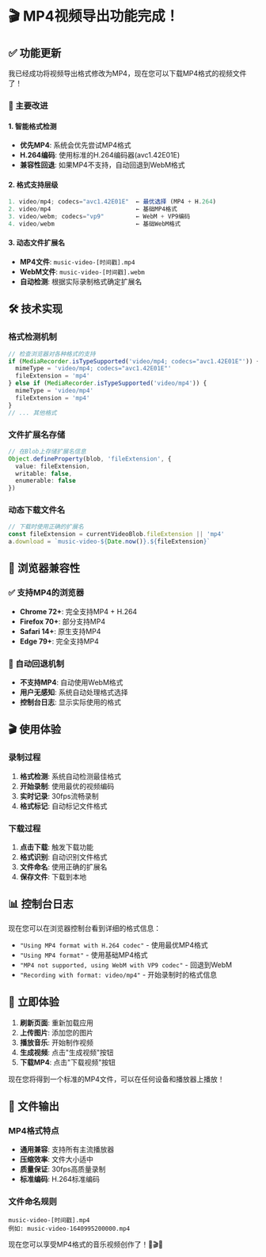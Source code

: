 # 🎬 MP4视频导出功能完成！

## ✅ 功能更新

我已经成功将视频导出格式修改为MP4，现在您可以下载MP4格式的视频文件了！

### 🎯 主要改进

#### 1. **智能格式检测**
- **优先MP4**: 系统会优先尝试MP4格式
- **H.264编码**: 使用标准的H.264编码器(avc1.42E01E)
- **兼容性回退**: 如果MP4不支持，自动回退到WebM格式

#### 2. **格式支持层级**
```typescript
1. video/mp4; codecs="avc1.42E01E"  ← 最优选择 (MP4 + H.264)
2. video/mp4                        ← 基础MP4格式
3. video/webm; codecs="vp9"         ← WebM + VP9编码
4. video/webm                       ← 基础WebM格式
```

#### 3. **动态文件扩展名**
- **MP4文件**: `music-video-[时间戳].mp4`
- **WebM文件**: `music-video-[时间戳].webm`
- **自动检测**: 根据实际录制格式确定扩展名

## 🛠️ 技术实现

### 格式检测机制
```typescript
// 检查浏览器对各种格式的支持
if (MediaRecorder.isTypeSupported('video/mp4; codecs="avc1.42E01E"')) {
  mimeType = 'video/mp4; codecs="avc1.42E01E"'
  fileExtension = 'mp4'
} else if (MediaRecorder.isTypeSupported('video/mp4')) {
  mimeType = 'video/mp4'
  fileExtension = 'mp4'
}
// ... 其他格式
```

### 文件扩展名存储
```typescript
// 在Blob上存储扩展名信息
Object.defineProperty(blob, 'fileExtension', {
  value: fileExtension,
  writable: false,
  enumerable: false
})
```

### 动态下载文件名
```typescript
// 下载时使用正确的扩展名
const fileExtension = currentVideoBlob.fileExtension || 'mp4'
a.download = `music-video-${Date.now()}.${fileExtension}`
```

## 📱 浏览器兼容性

### ✅ 支持MP4的浏览器
- **Chrome 72+**: 完全支持MP4 + H.264
- **Firefox 70+**: 部分支持MP4
- **Safari 14+**: 原生支持MP4
- **Edge 79+**: 完全支持MP4

### 🔄 自动回退机制
- **不支持MP4**: 自动使用WebM格式
- **用户无感知**: 系统自动处理格式选择
- **控制台日志**: 显示实际使用的格式

## 🎬 使用体验

### 录制过程
1. **格式检测**: 系统自动检测最佳格式
2. **开始录制**: 使用最优的视频编码
3. **实时记录**: 30fps流畅录制
4. **格式标记**: 自动标记文件格式

### 下载过程
1. **点击下载**: 触发下载功能
2. **格式识别**: 自动识别文件格式
3. **文件命名**: 使用正确的扩展名
4. **保存文件**: 下载到本地

## 📊 控制台日志

现在您可以在浏览器控制台看到详细的格式信息：
- `"Using MP4 format with H.264 codec"` - 使用最优MP4格式
- `"Using MP4 format"` - 使用基础MP4格式  
- `"MP4 not supported, using WebM with VP9 codec"` - 回退到WebM
- `"Recording with format: video/mp4"` - 开始录制时的格式信息

## 🚀 立即体验

1. **刷新页面**: 重新加载应用
2. **上传图片**: 添加您的图片
3. **播放音乐**: 开始制作视频
4. **生成视频**: 点击"生成视频"按钮
5. **下载MP4**: 点击"下载视频"按钮

现在您将得到一个标准的MP4文件，可以在任何设备和播放器上播放！

## 🎯 文件输出

### MP4格式特点
- **通用兼容**: 支持所有主流播放器
- **压缩效率**: 文件大小适中
- **质量保证**: 30fps高质量录制
- **标准编码**: H.264标准编码

### 文件命名规则
```
music-video-[时间戳].mp4
例如: music-video-1640995200000.mp4
```

现在您可以享受MP4格式的音乐视频创作了！🎵🎬✨
